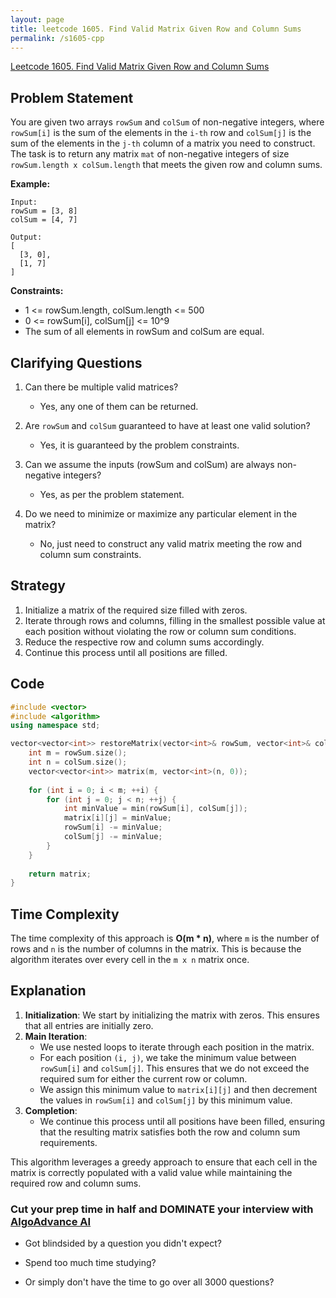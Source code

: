 ```yaml
---
layout: page
title: leetcode 1605. Find Valid Matrix Given Row and Column Sums
permalink: /s1605-cpp
---
```

[Leetcode 1605. Find Valid Matrix Given Row and Column Sums](https://algoadvance.github.io/algoadvance/l1605)
## Problem Statement

You are given two arrays `rowSum` and `colSum` of non-negative integers, where `rowSum[i]` is the sum of the elements in the `i-th` row and `colSum[j]` is the sum of the elements in the `j-th` column of a matrix you need to construct. The task is to return any matrix `mat` of non-negative integers of size `rowSum.length x colSum.length` that meets the given row and column sums.

**Example:**

```
Input:
rowSum = [3, 8]
colSum = [4, 7]

Output:
[
  [3, 0],
  [1, 7]
]
```

**Constraints:**
- 1 <= rowSum.length, colSum.length <= 500
- 0 <= rowSum[i], colSum[j] <= 10^9
- The sum of all elements in rowSum and colSum are equal.

## Clarifying Questions

1. Can there be multiple valid matrices?
   - Yes, any one of them can be returned.
   
2. Are `rowSum` and `colSum` guaranteed to have at least one valid solution?
   - Yes, it is guaranteed by the problem constraints.

3. Can we assume the inputs (rowSum and colSum) are always non-negative integers?
   - Yes, as per the problem statement.

4. Do we need to minimize or maximize any particular element in the matrix?
   - No, just need to construct any valid matrix meeting the row and column sum constraints.

## Strategy

1. Initialize a matrix of the required size filled with zeros.
2. Iterate through rows and columns, filling in the smallest possible value at each position without violating the row or column sum conditions.
3. Reduce the respective row and column sums accordingly.
4. Continue this process until all positions are filled.

## Code

```cpp
#include <vector>
#include <algorithm>
using namespace std;

vector<vector<int>> restoreMatrix(vector<int>& rowSum, vector<int>& colSum) {
    int m = rowSum.size();
    int n = colSum.size();
    vector<vector<int>> matrix(m, vector<int>(n, 0));
    
    for (int i = 0; i < m; ++i) {
        for (int j = 0; j < n; ++j) {
            int minValue = min(rowSum[i], colSum[j]);
            matrix[i][j] = minValue;
            rowSum[i] -= minValue;
            colSum[j] -= minValue;
        }
    }
    
    return matrix;
}
```

## Time Complexity

The time complexity of this approach is **O(m * n)**, where `m` is the number of rows and `n` is the number of columns in the matrix. This is because the algorithm iterates over every cell in the `m x n` matrix once.

## Explanation

1. **Initialization**: We start by initializing the matrix with zeros. This ensures that all entries are initially zero.
2. **Main Iteration**:
   - We use nested loops to iterate through each position in the matrix.
   - For each position `(i, j)`, we take the minimum value between `rowSum[i]` and `colSum[j]`. This ensures that we do not exceed the required sum for either the current row or column.
   - We assign this minimum value to `matrix[i][j]` and then decrement the values in `rowSum[i]` and `colSum[j]` by this minimum value.
3. **Completion**:
   - We continue this process until all positions have been filled, ensuring that the resulting matrix satisfies both the row and column sum requirements.

This algorithm leverages a greedy approach to ensure that each cell in the matrix is correctly populated with a valid value while maintaining the required row and column sums.


### Cut your prep time in half and DOMINATE your interview with [AlgoAdvance AI](https://algoAdvance.com)

- Got blindsided by a question you didn't expect?

- Spend too much time studying?

- Or simply don't have the time to go over all 3000 questions?

